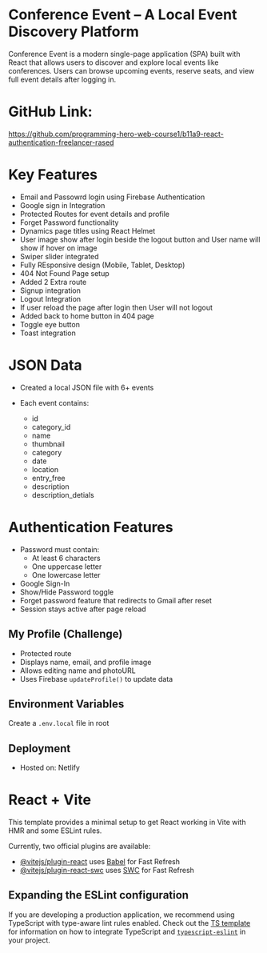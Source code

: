 
# Conference Event – A Local Event Discovery Platform

Conference Event is a modern single-page application (SPA) built with React that allows users to discover and explore local events like conferences. Users can browse upcoming events, reserve seats, and view full event details after logging in.


# GitHub Link: 
https://github.com/programming-hero-web-course1/b11a9-react-authentication-freelancer-rased


# Key Features
- Email and Passowrd login using Firebase Authentication
- Google sign in Integration
- Protected Routes for event details and profile
- Forget Password functionality
- Dynamics page titles using React Helmet
- User image show after login beside the logout button and User name will show if hover on image
- Swiper slider integrated 
- Fully REsponsive design (Mobile, Tablet, Desktop)
- 404 Not Found Page setup 
- Added 2 Extra route 
- Signup integration 
- Logout Integration
- If user reload the page after login then User will not logout
- Added back to home button in 404 page
- Toggle eye button
- Toast integration


# JSON Data
- Created a local JSON file with 6+ events
- Each event contains:

    - id
    - category_id
    - name
    - thumbnail
    - category
    - date
    - location
    - entry_free
    - description
    - description_detials



# Authentication Features

- Password must contain:
  - At least 6 characters
  - One uppercase letter
  - One lowercase letter
- Google Sign-In
- Show/Hide Password toggle
- Forget password feature that redirects to Gmail after reset
- Session stays active after page reload



## My Profile (Challenge)

- Protected route
- Displays name, email, and profile image
- Allows editing name and photoURL
- Uses Firebase `updateProfile()` to update data



##  Environment Variables

Create a `.env.local` file in root

## Deployment
- Hosted on: Netlify




# React + Vite

This template provides a minimal setup to get React working in Vite with HMR and some ESLint rules.

Currently, two official plugins are available:

- [@vitejs/plugin-react](https://github.com/vitejs/vite-plugin-react/blob/main/packages/plugin-react) uses [Babel](https://babeljs.io/) for Fast Refresh
- [@vitejs/plugin-react-swc](https://github.com/vitejs/vite-plugin-react/blob/main/packages/plugin-react-swc) uses [SWC](https://swc.rs/) for Fast Refresh

## Expanding the ESLint configuration

If you are developing a production application, we recommend using TypeScript with type-aware lint rules enabled. Check out the [TS template](https://github.com/vitejs/vite/tree/main/packages/create-vite/template-react-ts) for information on how to integrate TypeScript and [`typescript-eslint`](https://typescript-eslint.io) in your project.


